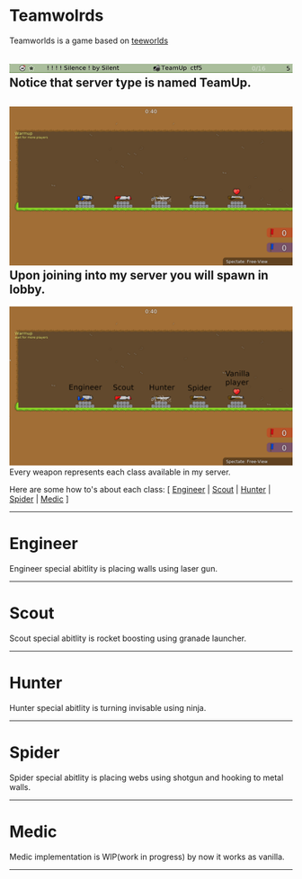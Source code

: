Teamwolrds
==========
Teamworlds is a game based on  [teeworlds](https://github.com/teeworlds/teeworlds)

![Notice that server type is named TeamUp](datasrc/github/server.png "Notice that server type is named TeamUp")
Notice that server type is named TeamUp.
---------
![This is lobby](/datasrc/github/lobby.png "This is lobby")
Upon joining into my server you will spawn in lobby.
------------
![This is lobby](/datasrc/github/lobby_and_weapons.png "This is lobby")
Every weapon represents each class available in my server.

Here are some how to's about each class: [ 
[Engineer](https://github.com/fopeczek/teamworlds/edit/main/readme.md#Engineer) | 
[Scout](https://github.com/fopeczek/teamworlds/edit/main/readme.md#Scout) | 
[Hunter](https://github.com/fopeczek/teamworlds/edit/main/readme.md#Hunter) | 
[Spider](https://github.com/fopeczek/teamworlds/edit/main/readme.md#Spider) | 
[Medic](https://github.com/fopeczek/teamworlds/edit/main/readme.md#Medic) ]

----------

# Engineer
Engineer special abitlity is placing walls using laser gun. 

---------

# Scout
Scout special abitlity is rocket boosting using granade launcher. 

---------

# Hunter
Hunter special abitlity is turning invisable using ninja. 

----------

# Spider
Spider special abitlity is placing webs using shotgun and hooking to metal walls. 

----------

# Medic
Medic implementation is WIP(work in progress) by now it works as vanilla. 

----------
